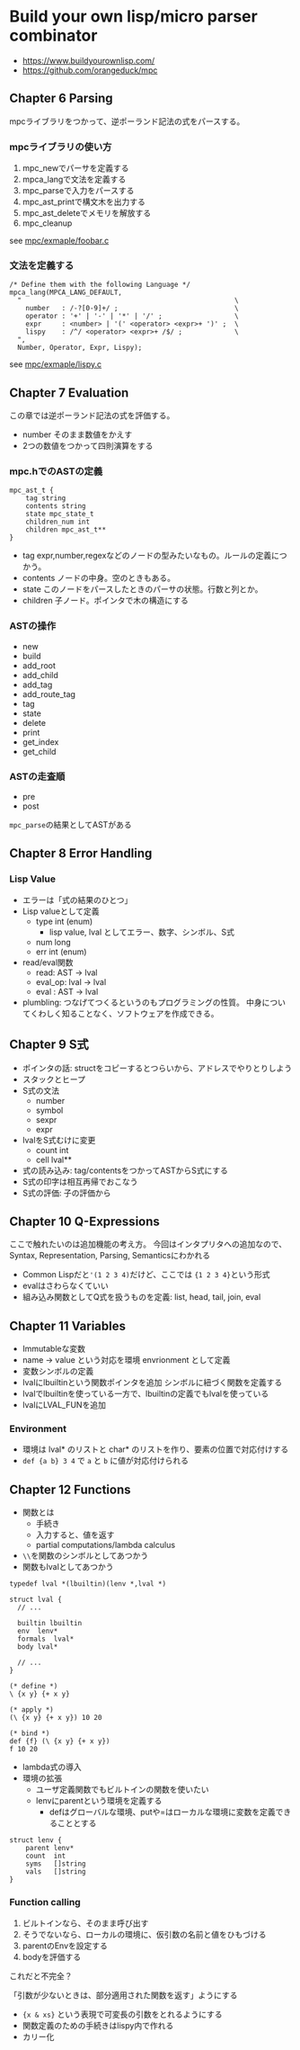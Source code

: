  # Build your own lisp/micro parser combinator

* https://www.buildyourownlisp.com/
* https://github.com/orangeduck/mpc

## Chapter 6 Parsing

mpcライブラリをつかって、逆ポーランド記法の式をパースする。

### mpcライブラリの使い方

1. mpc_newでパーサを定義する
1. mpca_langで文法を定義する
1. mpc_parseで入力をパースする
1. mpc_ast_printで構文木を出力する
1. mpc_ast_deleteでメモリを解放する
1. mpc_cleanup

see [mpc/exmaple/foobar.c](mpc/example/foobar.c)

### 文法を定義する

```
/* Define them with the following Language */
mpca_lang(MPCA_LANG_DEFAULT,
  "                                                     \
    number   : /-?[0-9]+/ ;                             \
    operator : '+' | '-' | '*' | '/' ;                  \
    expr     : <number> | '(' <operator> <expr>+ ')' ;  \
    lispy    : /^/ <operator> <expr>+ /$/ ;             \
  ",
  Number, Operator, Expr, Lispy);
```

see [mpc/exmaple/lispy.c](mpc/example/lispy.c)

## Chapter 7 Evaluation

この章では逆ポーランド記法の式を評価する。

* number そのまま数値をかえす
* 2つの数値をつかって四則演算をする

### mpc.hでのASTの定義

```
mpc_ast_t {
    tag string
    contents string
    state mpc_state_t
    children_num int
    children mpc_ast_t**
}
```

* tag expr,number,regexなどのノードの型みたいなもの。ルールの定義につかう。
* contents ノードの中身。空のときもある。
* state このノードをパースしたときのパーサの状態。行数と列とか。
* children 子ノード。ポインタで木の構造にする

### ASTの操作

* new
* build
* add_root
* add_child
* add_tag
* add_route_tag
* tag
* state
* delete
* print
* get_index
* get_child

### ASTの走査順

* pre
* post

`mpc_parse`の結果としてASTがある

## Chapter 8 Error Handling

### Lisp Value

* エラーは「式の結果のひとつ」
* Lisp valueとして定義
  * type int (enum)
    * lisp value, lval としてエラー、数字、シンボル、S式
  * num long
  * err int (enum)
* read/eval関数
  * read: AST -> lval
  * eval_op: lval -> lval
  * eval : AST -> lval
* plumbling: つなげてつくるというのもプログラミングの性質。
中身についてくわしく知ることなく、ソフトウェアを作成できる。

## Chapter 9 S式

* ポインタの話: structをコピーするとつらいから、アドレスでやりとりしよう
* スタックとヒープ
* S式の文法
  * number
  * symbol
  * sexpr
  * expr
* lvalをS式むけに変更
  * count int
  * cell lval**
* 式の読み込み: tag/contentsをつかってASTからS式にする
* S式の印字は相互再帰でおこなう
* S式の評価: 子の評価から

## Chapter 10 Q-Expressions

ここで触れたいのは追加機能の考え方。
今回はインタプリタへの追加なので、Syntax, Representation, Parsing, Semanticsにわかれる

* Common Lispだと`'(1 2 3 4)`だけど、ここでは `{1 2 3 4}`という形式
* evalはさわらなくていい
* 組み込み関数としてQ式を扱うものを定義: list, head, tail, join, eval


## Chapter 11 Variables

* Immutableな変数
* name -> value という対応を環境 envrionment として定義
* 変数シンボルの定義
* lvalにlbuiltinという関数ポインタを追加
  シンボルに紐づく関数を定義する
* lvalでlbuiltinを使っている一方で、lbuiltinの定義でもlvalを使っている
* lvalにLVAL_FUNを追加

### Environment

* 環境は lval* のリストと char* のリストを作り、要素の位置で対応付けする
* `def {a b} 3 4` で `a` と `b` に値が対応付けられる

## Chapter 12 Functions

* 関数とは
  * 手続き
  * 入力すると、値を返す
  * partial computations/lambda calculus
* `\\`を関数のシンボルとしてあつかう
* 関数もlvalとしてあつかう

```
typedef lval *(lbuiltin)(lenv *,lval *)

struct lval {
  // ...
  
  builtin lbuiltin
  env  lenv*
  formals  lval*
  body lval*
  
  // ...
}
```

```
(* define *)
\ {x y} {+ x y}

(* apply *)
(\ {x y} {+ x y}) 10 20

(* bind *)
def {f} (\ {x y} {+ x y})
f 10 20
```

* lambda式の導入
* 環境の拡張
  * ユーザ定義関数でもビルトインの関数を使いたい 
  * lenvにparentという環境を定義する
    * defはグローバルな環境、putや=はローカルな環境に変数を定義できることとする

```
struct lenv {
    parent lenv*
    count  int
    syms   []string
    vals   []string
}
```

### Function calling

1. ビルトインなら、そのまま呼び出す
1. そうでないなら、ローカルの環境に、仮引数の名前と値をひもづける
1. parentのEnvを設定する
1. bodyを評価する

これだと不完全？

「引数が少ないときは、部分適用された関数を返す」ようにする

* `{x & xs}` という表現で可変長の引数をとれるようにする
* 関数定義のための手続きはlispy内で作れる
* カリー化


